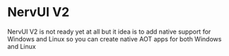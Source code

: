 # NervUI V2

NervUI V2 is not ready yet at all but it idea is to add native support for Windows and Linux so you can create native AOT apps for both Windows and Linux
